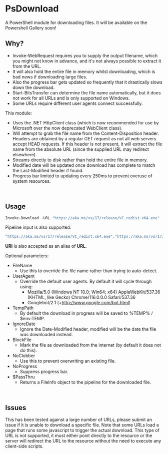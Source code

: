 # PsDownload

A PowerShell module for downloading files.
It will be available on the Powershell Gallery soon!
<br>

## Why?

- Invoke-WebRequest requires you to supply the output filename, which you might not know in advance, and it's not always possible to extract it from the URL.
- It will also hold the entire file in memory whilst downloading, which is bad news if downloading large files.
- Also the progress bar gets updated so frequently that it drastically slows down the download.
- Start-BitsTransfer can determine the file name automatically, but it does not work for all URLs and is only supported on Windows.
- Some URLs require different user agents connect successfully.

This module:

- Uses the .NET HttpClient class (which is now recommended for use by Microsoft over the now deprecated WebClient class).
- Will attempt to grab the file name from the Content-Disposition header. Headers are obtained by a regular GET request as not all web servers accept HEAD requests. If this header is not present, it will extract the file name from the absolute URL (since the supplied URL may redirect elsewhere).
- Streams directly to disk rather than hold the entire file in memory.
- Modified date will be updated once download has complete to match the Last-Modified header if found.
- Progress bar limited to updating every 250ms to prevent overuse of system resources.
<br>

## Usage

```powershell
Invoke-Download -URL "https://aka.ms/vs/17/release/VC_redist.x64.exe" -Destination "$env:USERPROFILE\Downloads"
```

Pipeline input is also supported:

```powershell
"https://aka.ms/vs/17/release/VC_redist.x64.exe","https://aka.ms/vs/17/release/VC_redist.x86.exe" | Invoke-Download -Destination "$env:USERPROFILE\Downloads"
```

**URI** is also accepted as an alias of **URL**.
<br>

Optional parameters:

- FileName
  - Use this to override the file name rather than trying to auto-detect.
- UserAgent
  - Override the default user agents. By default it will cycle through using:
    - Mozilla/5.0 (Windows NT 10.0; Win64; x64) AppleWebKit/537.36 (KHTML, like Gecko) Chrome/116.0.0.0 Safari/537.36
    - Googlebot/2.1 (+http://www.google.com/bot.html)
- TempPath
  - By default the download in progress will be saved to %TEMP% / $env:TEMP.
- IgnoreDate
  - Ignore the Date-Modified header, modified will be the date the file was downloaded instead.
- BlockFile
  - Mark the file as downloaded from the internet (by default it does not do this).
- NoClobber
  - Use this to prevent overwriting an existing file.
- NoProgress
  - Suppress progress bar.
- $PassThru
  - Returns a FileInfo object to the pipeline for the downloaded file.
<br>

## Issues

This has been tested against a large number of URLs, please submit an issue if it is unable to download a specific file. Note that some URLs load a page that runs some javascript to trigger the actual download. This type of URL is not supported, it must either point directly to the resource or the server will redirect the URL to the resource without the need to execute any client-side scripts.
